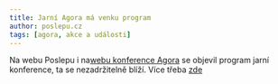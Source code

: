 ```yaml
---
title: Jarní Agora má venku program
author: poslepu.cz
tags: [agora, akce a události]
---
```


Na webu Poslepu i na[webu konference Agora](HTTP://agora.muni.cz) se objevil program jarní konference, ta se nezadržitelně blíží. Více třeba [zde](https://poslepu.cz/jarni-agora-2020-online-jaky-bude-program-plenarni-sekce/)